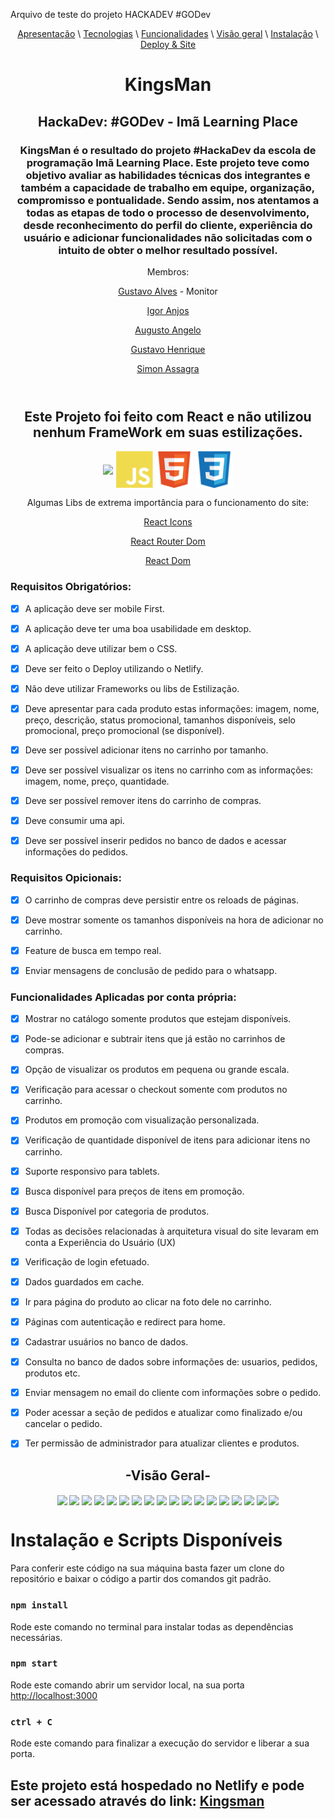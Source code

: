 Arquivo de teste do projeto HACKADEV #GODev

<nav id="navbar" align="center">
    <a href="#apresentacao">Apresentação</a>
    \
    <a href="#tecnologias">Tecnologias</a>
    \
    <a href="#funcionalidades">Funcionalidades</a>
    \
    <a href="#visao-geral">Visão geral</a>
    \
    <a href="#instalacao">Instalação</a>
    \
    <a href="#deploy-sites">Deploy & Site</a>
    
</nav>

<Header id="Apresentacao" >
    <h1>KingsMan</h1>
    <h2>HackaDev: #GODev - Imã Learning Place</h2>
    <h3>  KingsMan é o resultado do projeto #HackaDev da escola de programação Imã Learning Place. Este projeto teve como objetivo avaliar as habilidades técnicas dos integrantes e também a capacidade de trabalho em equipe, organização, compromisso e pontualidade. Sendo assim, nos atentamos a todas as etapas de todo o processo de desenvolvimento, desde reconhecimento do perfil do cliente, experiência do usuário e adicionar funcionalidades não solicitadas com o intuito de obter o melhor resultado possível.</h3>

Membros:

[Gustavo Alves](https://github.com/alveskt/) - Monitor

[Igor Anjos](https://github.com/IgorcAnjos)

[Augusto Angelo](https://github.com/AgstAngelo)

[Gustavo Henrique](https://github.com/Gustavohc18)

[Simon Assagra](https://github.com/SABAT-dev)

</Header>

<div id="tecnologias" align="center">

<h2>Este Projeto foi feito com React e não utilizou nenhum FrameWork em suas estilizações.</h2>

 <div align="center">
    <img align="center"  height="60"  src="https://cdn-icons-png.flaticon.com/512/919/919851.png">
    <img align="center"  height="60"  src="https://raw.githubusercontent.com/devicons/devicon/master/icons/javascript/javascript-plain.svg">
    <img align="center"  height="60"  src="https://raw.githubusercontent.com/devicons/devicon/master/icons/html5/html5-original.svg">
    <img align="center"  height="60"  src="https://raw.githubusercontent.com/devicons/devicon/master/icons/css3/css3-original.svg">
  </div>

Algumas Libs de extrema importância para o funcionamento do site:

[React Icons](https://www.npmjs.com/package/react-icons)

[React Router Dom](https://www.npmjs.com/package/react-router-dom)

[React Dom](https://www.npmjs.com/package/react-dom)

</div>

<div id="funcionalidades">

### Requisitos Obrigatórios:

- [x] A aplicação deve ser mobile First.

- [x] A aplicação deve ter uma boa usabilidade em desktop.

- [x] A aplicação deve utilizar bem o CSS.

- [x] Deve ser feito o Deploy utilizando o Netlify.

- [x] Não deve utilizar Frameworks ou libs de Estilização.

- [x] Deve apresentar para cada produto estas informações: imagem, nome, preço, descrição, status promocional, tamanhos disponíveis, selo promocional, preço promocional (se disponível).

- [x] Deve ser possível adicionar itens no carrinho por tamanho.

- [x] Deve ser possível visualizar os itens no carrinho com as informações: imagem, nome, preço, quantidade.

- [x] Deve ser possível remover itens do carrinho de compras.

- [x] Deve consumir uma api.

- [x] Deve ser possível inserir pedidos no banco de dados e acessar informações do pedidos.

### Requisitos Opicionais:

- [x] O carrinho de compras deve persistir entre os reloads de páginas.

- [x] Deve mostrar somente os tamanhos disponíveis na hora de adicionar no carrinho.

- [x] Feature de busca em tempo real.

- [x] Enviar mensagens de conclusão de pedido para o whatsapp.

### Funcionalidades Aplicadas por conta própria:

- [x] Mostrar no catálogo somente produtos que estejam disponíveis.

- [x] Pode-se adicionar e subtrair itens que já estão no carrinhos de compras.

- [x] Opção de visualizar os produtos em pequena ou grande escala.

- [x] Verificação para acessar o checkout somente com produtos no carrinho.

- [x] Produtos em promoção com visualização personalizada.

- [x] Verificação de quantidade disponível de itens para adicionar itens no carrinho.

- [x] Suporte responsivo para tablets.

- [x] Busca disponível para preços de itens em promoção.

- [x] Busca Disponível por categoria de produtos.

- [x] Todas as decisões relacionadas à arquitetura visual do site levaram em conta a Experiência do Usuário (UX)

- [x] Verificação de login efetuado.

- [x] Dados guardados em cache.

- [x] Ir para página do produto ao clicar na foto dele no carrinho.

- [x] Páginas com autenticação e redirect para home.

- [x] Cadastrar usuários no banco de dados.

- [x] Consulta no banco de dados sobre informações de: usuarios, pedidos, produtos etc.

- [x] Enviar mensagem no email do cliente com informações sobre o pedido.

- [x] Poder acessar a seção de pedidos e atualizar como finalizado e/ou cancelar o pedido.

- [x] Ter permissão de administrador para atualizar clientes e produtos.

</div>

<div id="visao-geral">

<h2 align="center"> -Visão Geral-</h2>

<div align="center">
    <img align="center" width="45%" src="https://media.discordapp.net/attachments/1011043824207929385/1011044789912870993/unknown.png?width=360&height=634">
    <img align="center" width="45%" src="https://media.discordapp.net/attachments/1011043824207929385/1011046010128171058/unknown.png?width=358&height=628">
    <img align="center" width="45%" src="https://media.discordapp.net/attachments/1011043824207929385/1011046010908332072/unknown.png?width=361&height=628">
    <img align="center" width="45%" src="https://media.discordapp.net/attachments/1011043824207929385/1011046010497273856/unknown.png?width=361&height=628">
    <img align="center" width="45%" src="https://media.discordapp.net/attachments/1011043824207929385/1011046011306782850/unknown.png?width=358&height=629">
    <img align="center" width="45%" src="https://media.discordapp.net/attachments/1011043824207929385/1011046011654901873/unknown.png?width=358&height=627">
    <img align="center" width="45%" src="https://media.discordapp.net/attachments/1011043824207929385/1011046012405678150/unknown.png?width=360&height=628">
    <img align="center" width="45%" src="https://media.discordapp.net/attachments/1011043824207929385/1011046012011421776/unknown.png?width=288&height=503">
    <img align="center" width="45%" src="https://media.discordapp.net/attachments/1011043824207929385/1011063864818941972/unknown.png?width=287&height=502">
    <img align="center" width="45%" src="https://media.discordapp.net/attachments/1011043824207929385/1011063865473241150/unknown.png?width=287&height=504">
    <img align="center" width="45%" src="https://media.discordapp.net/attachments/1011043824207929385/1011063865821384734/unknown.png?width=289&height=503">
    <img align="center" width="45%" src="https://media.discordapp.net/attachments/1011043824207929385/1011063866261770280/unknown.png?width=289&height=503">
    <img align="center" width="45%" src="https://media.discordapp.net/attachments/1011043824207929385/1011063866572152872/unknown.png?width=289&height=504">
    <img align="center" width="45%" src="https://media.discordapp.net/attachments/1011043824207929385/1011068176706052128/unknown.png?width=286&height=502">
    <img align="center" width="45%" src="https://media.discordapp.net/attachments/1011043824207929385/1011068177234530395/unknown.png?width=289&height=506">
    <img align="center" width="45%" src="https://media.discordapp.net/attachments/1011043824207929385/1026545168372989952/unknown.png?width=372&height=654">
    <img align="center" width="45%" src="https://media.discordapp.net/attachments/1011043824207929385/1026545168997945384/unknown.png?width=374&height=654">
    <img align="center" width="45%" src="https://media.discordapp.net/attachments/1011043824207929385/1026545169371242547/unknown.png?width=374&height=655">
    
  </div>

</div>

<div id="instalacao">
<h1>Instalação e Scripts Disponíveis</h1>

Para conferir este código na sua máquina basta fazer um clone do repositório e baixar o código a partir dos comandos git padrão.

### `npm install`

Rode este comando no terminal para instalar todas as dependências necessárias.

### `npm start`

Rode este comando abrir um servidor local, na sua porta [http://localhost:3000](http://localhost:3000)

### `ctrl + C`

Rode este comando para finalizar a execução do servidor e liberar a sua porta.

</div>

<div id="deploy-sites">
  <h2>Este projeto está hospedado no Netlify e pode ser acessado através do link: <a href="https://kingsman-react.netlify.app/">Kingsman</a></h2>
</div>
